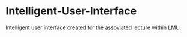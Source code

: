 # Intelligent-User-Interface
Intelligent user interface created for the assoviated lecture within LMU. 
